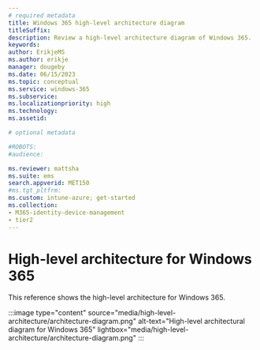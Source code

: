 ```yaml
---
# required metadata
title: Windows 365 high-level architecture diagram
titleSuffix:
description: Review a high-level architecture diagram of Windows 365.
keywords:
author: ErikjeMS  
ms.author: erikje
manager: dougeby
ms.date: 06/15/2023
ms.topic: conceptual
ms.service: windows-365
ms.subservice:
ms.localizationpriority: high
ms.technology:
ms.assetid: 

# optional metadata

#ROBOTS:
#audience:

ms.reviewer: mattsha
ms.suite: ems
search.appverid: MET150
#ms.tgt_pltfrm:
ms.custom: intune-azure; get-started
ms.collection:
- M365-identity-device-management
- tier2
---
```


# High-level architecture for Windows 365

This reference shows the high-level architecture for Windows 365.

:::image type="content" source="media/high-level-architecture/architecture-diagram.png" alt-text="High-level architectural diagram for Windows 365"  lightbox="media/high-level-architecture/architecture-diagram.png" :::
